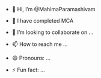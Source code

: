 - 👋 Hi, I’m @MahimaParamashivam
  
- 🌱 I have completed MCA
- 💞️ I’m looking to collaborate on ...
- 📫 How to reach me ...
- 😄 Pronouns: ...
- ⚡ Fun fact: ...

<!---
MahimaParamashivam/MahimaParamashivam is a ✨ special ✨ repository because its `README.md` (this file) appears on your GitHub profile.
You can click the Preview link to take a look at your changes.
--->
